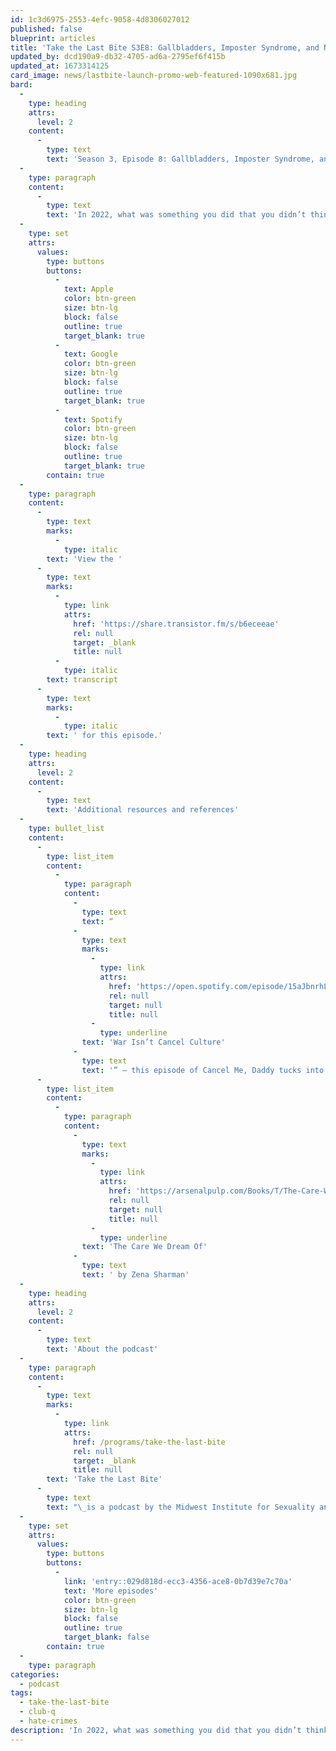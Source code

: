```yaml
---
id: 1c3d6975-2553-4efc-9058-4d8306027012
published: false
blueprint: articles
title: 'Take the Last Bite S3E8: Gallbladders, Imposter Syndrome, and No-Contact with Family'
updated_by: dcd190a9-db32-4705-ad6a-2795ef6f415b
updated_at: 1673314125
card_image: news/lastbite-launch-promo-web-featured-1090x681.jpg
bard:
  -
    type: heading
    attrs:
      level: 2
    content:
      -
        type: text
        text: 'Season 3, Episode 8: Gallbladders, Imposter Syndrome, and No-Contact with Family'
  -
    type: paragraph
    content:
      -
        type: text
        text: 'In 2022, what was something you did that you didn’t think was possible? In this small bites series, we sink our teeth into this question and more as we discuss overcoming imposter syndrome as a web developer (05:19), seeking answers through a faulty healthcare system (25:45), and the hard choice of going no-contact with a family member (54:16).'
  -
    type: set
    attrs:
      values:
        type: buttons
        buttons:
          -
            text: Apple
            color: btn-green
            size: btn-lg
            block: false
            outline: true
            target_blank: true
          -
            text: Google
            color: btn-green
            size: btn-lg
            block: false
            outline: true
            target_blank: true
          -
            text: Spotify
            color: btn-green
            size: btn-lg
            block: false
            outline: true
            target_blank: true
        contain: true
  -
    type: paragraph
    content:
      -
        type: text
        marks:
          -
            type: italic
        text: 'View the '
      -
        type: text
        marks:
          -
            type: link
            attrs:
              href: 'https://share.transistor.fm/s/b6eceeae'
              rel: null
              target: _blank
              title: null
          -
            type: italic
        text: transcript
      -
        type: text
        marks:
          -
            type: italic
        text: ' for this episode.'
  -
    type: heading
    attrs:
      level: 2
    content:
      -
        type: text
        text: 'Additional resources and references'
  -
    type: bullet_list
    content:
      -
        type: list_item
        content:
          -
            type: paragraph
            content:
              -
                type: text
                text: “
              -
                type: text
                marks:
                  -
                    type: link
                    attrs:
                      href: 'https://open.spotify.com/episode/15aJbnrhL0pUjK57i4hGk9?si=oarSSxBzRSiTRVgA4NG6bg'
                      rel: null
                      target: null
                      title: null
                  -
                    type: underline
                text: 'War Isn’t Cancel Culture'
              -
                type: text
                text: '” – this episode of Cancel Me, Daddy tucks into the outlandish claims conservative media made connecting Russia’s invasion of Ukraine with pronoun usage'
      -
        type: list_item
        content:
          -
            type: paragraph
            content:
              -
                type: text
                marks:
                  -
                    type: link
                    attrs:
                      href: 'https://arsenalpulp.com/Books/T/The-Care-We-Dream-Of'
                      rel: null
                      target: null
                      title: null
                  -
                    type: underline
                text: 'The Care We Dream Of'
              -
                type: text
                text: ' by Zena Sharman'
  -
    type: heading
    attrs:
      level: 2
    content:
      -
        type: text
        text: 'About the podcast'
  -
    type: paragraph
    content:
      -
        type: text
        marks:
          -
            type: link
            attrs:
              href: /programs/take-the-last-bite
              rel: null
              target: _blank
              title: null
        text: 'Take the Last Bite'
      -
        type: text
        text: "\_is a podcast by the Midwest Institute for Sexuality and Gender Diversity. It's a direct counter to the Midwest Nice mentality— highlighting advocacy and activism by queer/trans communities in the Midwest region. Through each episode, we're aiming to unearth the often disregarded and unacknowledged contributions of queer and trans folks to social change through interviews, casual conversations and reflections on Midwest queer time, space, and place.\_"
  -
    type: set
    attrs:
      values:
        type: buttons
        buttons:
          -
            link: 'entry::029d818d-ecc3-4356-ace8-0b7d39e7c70a'
            text: 'More episodes'
            color: btn-green
            size: btn-lg
            block: false
            outline: true
            target_blank: false
        contain: true
  -
    type: paragraph
categories:
  - podcast
tags:
  - take-the-last-bite
  - club-q
  - hate-crimes
description: 'In 2022, what was something you did that you didn’t think was possible? In this small bites series, we sink our teeth into this question and more as we discuss overcoming imposter syndrome as a web developer (05:19), seeking answers through a faulty healthcare system (25:45), and the hard choice of going no-contact with a family member (54:16).'
---
```

